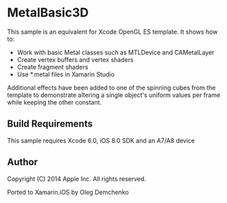 MetalBasic3D
====================

This sample is an equivalent for Xcode OpenGL ES template. It shows how to:
* Work with basic Metal classes such as MTLDevice and CAMetalLayer
* Create vertex buffers and vertex shaders
* Create fragment shaders
* Use *.metal files in Xamarin Studio

Additional effects have been added to one of the spinning cubes from the template to demonstrate altering a single object's uniform values per frame while keeping the other constant.  

Build Requirements
------------------

This sample requires Xcode 6.0, iOS 8.0 SDK and an A7/A8 device

Author
------ 
Copyright (C) 2014 Apple Inc. All rights reserved.

Ported to Xamarin.iOS by Oleg Demchenko